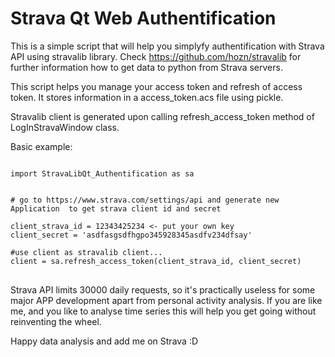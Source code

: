 # Strava Qt Web Authentification

This is a simple script that will help you simplyfy authentification with Strava API using stravalib library. 
Check https://github.com/hozn/stravalib for further information how to get data to python from Strava servers.

This script helps you manage your access token and refresh of access token. It stores information in a access_token.acs 
file using pickle. 

Stravalib client is generated upon calling refresh_access_token method of LogInStravaWindow class. 


Basic example: 

<pre><code>
import StravaLibQt_Authentification as sa


# go to https://www.strava.com/settings/api and generate new Application  to get strava client id and secret

client_strava_id = 12343425234 <- put your own key
client_secret = 'asdfasgsdfhgpo345928345asdfv234dfsay'

#use client as stravalib client...
client = sa.refresh_access_token(client_strava_id, client_secret)
</code> </pre>

Strava API limits 30000 daily requests, so it's practically useless for some major APP development apart from personal activity analysis.
If you are like me, and you like to analyse time series this will help you get going without reinventing the wheel. 


Happy data analysis and add me on Strava :D   
